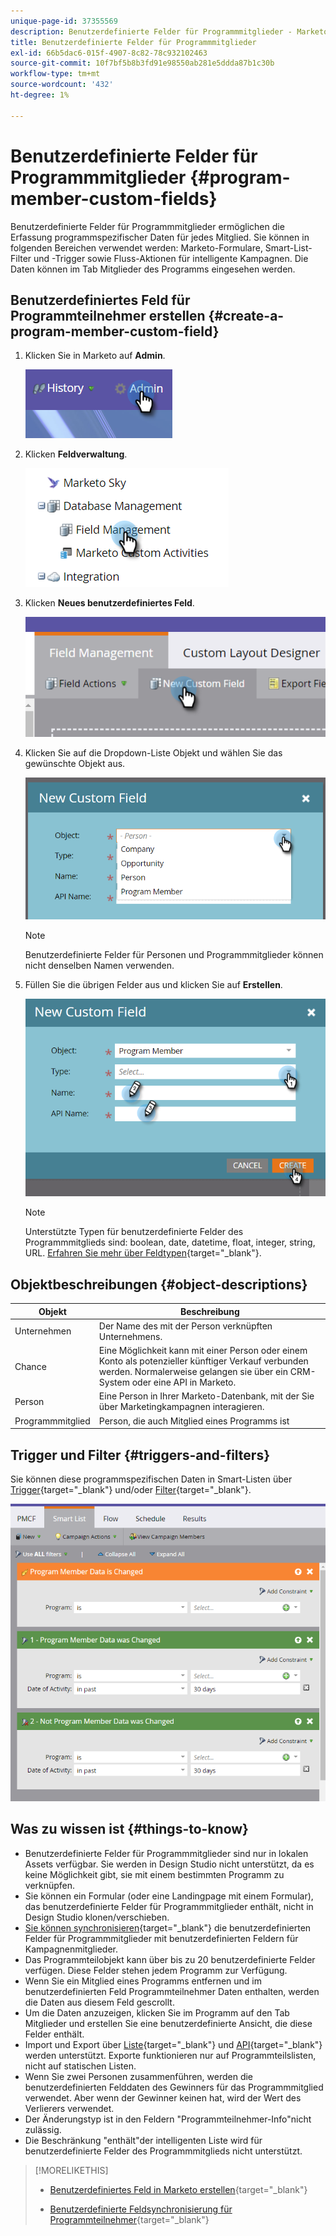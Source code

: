 ```yaml
---
unique-page-id: 37355569
description: Benutzerdefinierte Felder für Programmmitglieder - Marketo-Dokumente - Produktdokumentation
title: Benutzerdefinierte Felder für Programmmitglieder
exl-id: 66b5dac6-015f-4907-8c82-78c932102463
source-git-commit: 10f7bf5b8b3fd91e98550ab281e5ddda87b1c30b
workflow-type: tm+mt
source-wordcount: '432'
ht-degree: 1%

---
```


# Benutzerdefinierte Felder für Programmmitglieder {#program-member-custom-fields}

Benutzerdefinierte Felder für Programmmitglieder ermöglichen die Erfassung programmspezifischer Daten für jedes Mitglied. Sie können in folgenden Bereichen verwendet werden: Marketo-Formulare, Smart-List-Filter und -Trigger sowie Fluss-Aktionen für intelligente Kampagnen. Die Daten können im Tab Mitglieder des Programms eingesehen werden.

## Benutzerdefiniertes Feld für Programmteilnehmer erstellen {#create-a-program-member-custom-field}

1. Klicken Sie in Marketo auf **Admin**.

   ![](assets/one.png)

1. Klicken **Feldverwaltung**.

   ![](assets/two.png)

1. Klicken **Neues benutzerdefiniertes Feld**.

   ![](assets/three.png)

1. Klicken Sie auf die Dropdown-Liste Objekt und wählen Sie das gewünschte Objekt aus.

   ![](assets/four.png)

   >[!NOTE]
   >
   >Benutzerdefinierte Felder für Personen und Programmmitglieder können nicht denselben Namen verwenden.

1. Füllen Sie die übrigen Felder aus und klicken Sie auf **Erstellen**.

   ![](assets/five.png)

   >[!NOTE]
   >
   >Unterstützte Typen für benutzerdefinierte Felder des Programmmitglieds sind: boolean, date, datetime, float, integer, string, URL. [Erfahren Sie mehr über Feldtypen](/help/marketo/product-docs/administration/field-management/custom-field-type-glossary.md){target=&quot;_blank&quot;}.

## Objektbeschreibungen {#object-descriptions}

| Objekt | Beschreibung |
|---|---|
| Unternehmen | Der Name des mit der Person verknüpften Unternehmens. |
| Chance | Eine Möglichkeit kann mit einer Person oder einem Konto als potenzieller künftiger Verkauf verbunden werden. Normalerweise gelangen sie über ein CRM-System oder eine API in Marketo. |
| Person | Eine Person in Ihrer Marketo-Datenbank, mit der Sie über Marketingkampagnen interagieren. |
| Programmmitglied | Person, die auch Mitglied eines Programms ist |

## Trigger und Filter {#triggers-and-filters}

Sie können diese programmspezifischen Daten in Smart-Listen über [Trigger](/help/marketo/product-docs/core-marketo-concepts/smart-campaigns/creating-a-smart-campaign/define-smart-list-for-smart-campaign-trigger.md){target=&quot;_blank&quot;} und/oder [Filter](/help/marketo/product-docs/core-marketo-concepts/smart-lists-and-static-lists/creating-a-smart-list/find-and-add-filters-to-a-smart-list.md){target=&quot;_blank&quot;}.

![](assets/six.png)

## Was zu wissen ist {#things-to-know}

* Benutzerdefinierte Felder für Programmmitglieder sind nur in lokalen Assets verfügbar. Sie werden in Design Studio nicht unterstützt, da es keine Möglichkeit gibt, sie mit einem bestimmten Programm zu verknüpfen.
* Sie können ein Formular (oder eine Landingpage mit einem Formular), das benutzerdefinierte Felder für Programmmitglieder enthält, nicht in Design Studio klonen/verschieben.
* [Sie können synchronisieren](/help/marketo/product-docs/core-marketo-concepts/programs/working-with-programs/program-member-custom-field-sync.md){target=&quot;_blank&quot;} die benutzerdefinierten Felder für Programmmitglieder mit benutzerdefinierten Feldern für Kampagnenmitglieder.
* Das Programmteilobjekt kann über bis zu 20 benutzerdefinierte Felder verfügen. Diese Felder stehen jedem Programm zur Verfügung.
* Wenn Sie ein Mitglied eines Programms entfernen und im benutzerdefinierten Feld Programmteilnehmer Daten enthalten, werden die Daten aus diesem Feld gescrollt.
* Um die Daten anzuzeigen, klicken Sie im Programm auf den Tab Mitglieder und erstellen Sie eine benutzerdefinierte Ansicht, die diese Felder enthält.
* Import und Export über [Liste](/help/marketo/getting-started/quick-wins/import-a-list-of-people.md){target=&quot;_blank&quot;} und [API](https://developers.marketo.com/){target=&quot;_blank&quot;} werden unterstützt. Exporte funktionieren nur auf Programmteilslisten, nicht auf statischen Listen.
* Wenn Sie zwei Personen zusammenführen, werden die benutzerdefinierten Felddaten des Gewinners für das Programmmitglied verwendet. Aber wenn der Gewinner keinen hat, wird der Wert des Verlierers verwendet.
* Der Änderungstyp ist in den Feldern &quot;Programmteilnehmer-Info&quot;nicht zulässig.
* Die Beschränkung &quot;enthält&quot;der intelligenten Liste wird für benutzerdefinierte Felder des Programmmitglieds nicht unterstützt.

>[!MORELIKETHIS]
>
>* [Benutzerdefiniertes Feld in Marketo erstellen](/help/marketo/product-docs/administration/field-management/create-a-custom-field-in-marketo.md){target=&quot;_blank&quot;}
>
>* [Benutzerdefinierte Feldsynchronisierung für Programmteilnehmer](/help/marketo/product-docs/core-marketo-concepts/programs/working-with-programs/program-member-custom-field-sync.md){target=&quot;_blank&quot;}

